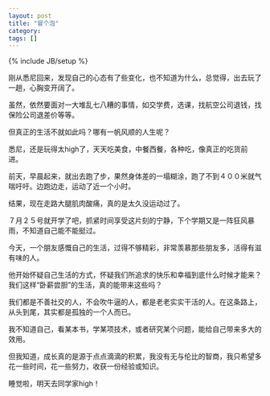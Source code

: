 ```yaml
---
layout: post
title: "冒个泡"
category: 
tags: []
---
```

{% include JB/setup %}

刚从悉尼回来，发现自己的心态有了些变化，也不知道为什么，总觉得，出去玩了一趟，心胸变开阔了。

虽然，依然要面对一大堆乱七八糟的事情，如交学费，选课，找航空公司退钱，找保险公司退差价等等。

但真正的生活不就如此吗？哪有一帆风顺的人生呢？

悉尼，还是玩得太high了，天天吃美食，中餐西餐，各种吃，像真正的吃货前进。

前天，早晨起来，就出去跑了步，果然身体差的一塌糊涂，跑了不到４００米就气喘吁吁。边跑边走，运动了近一个小时。

结果，现在走路大腿肌肉酸痛，真的是太久没运动过了。

７月２５号就开学了吧，抓紧时间享受这片刻的宁静，下个学期又是一阵狂风暴雨，不知道自己能不能挺过。

今天，一个朋友感慨自己的生活，过得不够精彩，非常羡慕那些朋友多，活得有滋有味的人。

他开始怀疑自己生活的方式，怀疑我们所追求的快乐和幸福到底什么时候才能来？我们这样“卧薪尝胆”的生活，真的能带来这些吗？

我们都是不善社交的人，不会吹牛逼的人，都是老老实实干活的人。在这条路上，从头到尾，其实都是孤独的一个人而已。

我不知道自己，看某本书，学某项技术，或者研究某个问题，能给自己带来多大的效用。

但我知道，成长真的是源于点点滴滴的积累，我没有无与伦比的智商，我只希望多花一些时间，花一些努力，收获一份经验或知识。

睡觉啦，明天去同学家high！